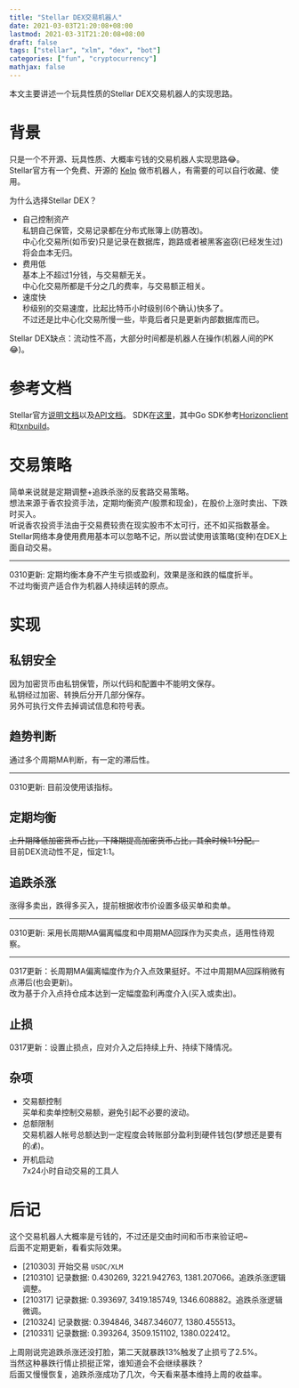 ```yaml
---
title: "Stellar DEX交易机器人"
date: 2021-03-03T21:20:08+08:00
lastmod: 2021-03-31T21:20:08+08:00
draft: false
tags: ["stellar", "xlm", "dex", "bot"]
categories: ["fun", "cryptocurrency"]
mathjax: false
---
```


本文主要讲述一个玩具性质的Stellar DEX交易机器人的实现思路。  
<!--more-->

# 背景
只是一个不开源、玩具性质、大概率亏钱的交易机器人实现思路:joy:。  
Stellar官方有一个免费、开源的 [Kelp](https://github.com/stellar/kelp) 做市机器人，有需要的可以自行收藏、使用。  

为什么选择Stellar DEX？  
- 自己控制资产  
  私钥自己保管，交易记录都在分布式账簿上(防篡改)。  
  中心化交易所(如币安)只是记录在数据库，跑路或者被黑客盗窃(已经发生过)将会血本无归。  
- 费用低  
  基本上不超过1分钱，与交易额无关。  
  中心化交易所都是千分之几的费率，与交易额正相关。  
- 速度快  
  秒级别的交易速度，比起比特币小时级别(6个确认)快多了。  
  不过还是比中心化交易所慢一些，毕竟后者只是更新内部数据库而已。  

Stellar DEX缺点：流动性不高，大部分时间都是机器人在操作(机器人间的PK:joy:)。  

# 参考文档
Stellar官方[说明文档](https://developers.stellar.org/docs)以及[API文档](https://developers.stellar.org/api)。
SDK在[这里](https://developers.stellar.org/docs/software-and-sdks)，其中Go SDK参考[Horizonclient](https://pkg.go.dev/github.com/stellar/go/clients/horizonclient)和[txnbuild](https://pkg.go.dev/github.com/stellar/go/txnbuild)。  

# 交易策略
简单来说就是定期调整+追跌杀涨的反套路交易策略。  
想法来源于香农投资手法，定期均衡资产(股票和现金)，在股价上涨时卖出、下跌时买入。  
听说香农投资手法由于交易费较贵在现实股市不太可行，还不如买指数基金。  
Stellar网络本身使用费用基本可以忽略不记，所以尝试使用该策略(变种)在DEX上面自动交易。  

-----
0310更新: 定期均衡本身不产生亏损或盈利，效果是涨和跌的幅度折半。  
不过均衡资产适合作为机器人持续运转的原点。  

# 实现
## 私钥安全
因为加密货币由私钥保管，所以代码和配置中不能明文保存。  
私钥经过加密、转换后分开几部分保存。  
另外可执行文件去掉调试信息和符号表。  

## 趋势判断
通过多个周期MA判断，有一定的滞后性。  

-----
0310更新: 目前没使用该指标。  

## 定期均衡
~~上升期降低加密货币占比，下降期提高加密货币占比，其余时候1:1分配。~~   
目前DEX流动性不足，恒定1:1。  

## 追跌杀涨
涨得多卖出，跌得多买入，提前根据收市价设置多级买单和卖单。  

-----
0310更新: 采用长周期MA偏离幅度和中周期MA回踩作为买卖点，适用性待观察。  

-----
0317更新：长周期MA偏离幅度作为介入点效果挺好。不过中周期MA回踩稍微有点滞后(也会更新)。  
改为基于介入点持仓成本达到一定幅度盈利再度介入(买入或卖出)。  

## 止损
0317更新：设置止损点，应对介入之后持续上升、持续下降情况。  

## 杂项
- 交易额控制  
  买单和卖单控制交易额，避免引起不必要的波动。  
- 总额限制  
  交易机器人帐号总额达到一定程度会转账部分盈利到硬件钱包(梦想还是要有的:moneybag:)。  
- 开机启动  
  7x24小时自动交易的工具人  

# 后记
这个交易机器人大概率是亏钱的，不过还是交由时间和币市来验证吧~  
后面不定期更新，看看实际效果。  
- [210303] 开始交易 `USDC/XLM`  
- [210310] 记录数据: 0.430269, 3221.942763, 1381.207066。追跌杀涨逻辑调整。  
- [210317] 记录数据: 0.393697, 3419.185749, 1346.608882。追跌杀涨逻辑微调。  
- [210324] 记录数据: 0.394846, 3487.346077, 1380.455513。  
- [210331] 记录数据: 0.393264, 3509.151102, 1380.022412。  

上周刚说完追跌杀涨还没打脸，第二天就暴跌13%触发了止损亏了2.5%。  
当然这种暴跌行情止损挺正常，谁知道会不会继续暴跌？  
后面又慢慢恢复，追跌杀涨成功了几次，今天看来基本维持上周的收益率。  

